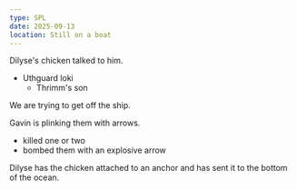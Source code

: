 ```yaml
---
type: SPL
date: 2025-09-13
location: Still on a boat
---
```


Dilyse's chicken talked to him. 
- Uthguard loki 
	- Thrimm's son

We are trying to get off the ship. 

Gavin is plinking them with arrows.
- killed one or two
- bombed them with an explosive arrow

Dilyse has the chicken attached to an anchor and has sent it to the bottom of the ocean. 



